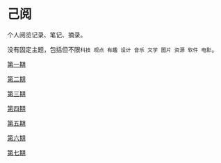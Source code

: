 # 己阅

个人阅览记录、笔记、摘录。

没有固定主题，包括但不限`科技 观点 有趣 设计 音乐 文学 图片 资源 软件 电影`。

[第一期](posts/post_001.md)

[第二期](posts/post_002.md)

[第三期](posts/post_003.md)

[第四期](posts/post_004.md)

[第五期](posts/post_005.md)

[第六期](posts/post_006.md)

[第七期](posts/post_007.md)
